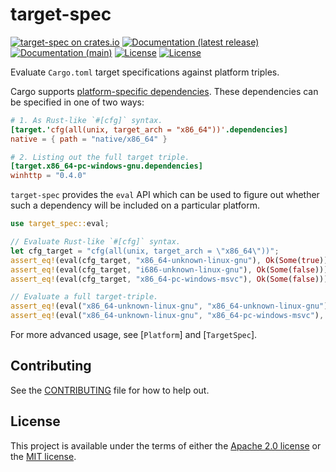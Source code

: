 # target-spec

[![target-spec on crates.io](https://img.shields.io/crates/v/target-spec)](https://crates.io/crates/target-spec) [![Documentation (latest release)](https://docs.rs/target-spec/badge.svg)](https://docs.rs/target-spec/) [![Documentation (main)](https://img.shields.io/badge/docs-main-brightgreen)](https://facebookincubator.github.io/cargo-guppy/rustdoc/target_spec/) [![License](https://img.shields.io/badge/license-Apache-green.svg)](../LICENSE-APACHE) [![License](https://img.shields.io/badge/license-MIT-green.svg)](../LICENSE-MIT)

Evaluate `Cargo.toml` target specifications against platform triples.

Cargo supports
[platform-specific dependencies](https://doc.rust-lang.org/cargo/reference/specifying-dependencies.html#platform-specific-dependencies).
These dependencies can be specified in one of two ways:

```toml
# 1. As Rust-like `#[cfg]` syntax.
[target.'cfg(all(unix, target_arch = "x86_64"))'.dependencies]
native = { path = "native/x86_64" }

# 2. Listing out the full target triple.
[target.x86_64-pc-windows-gnu.dependencies]
winhttp = "0.4.0"
```

`target-spec` provides the `eval` API which can be used to figure out whether such a
dependency will be included on a particular platform.

```rust
use target_spec::eval;

// Evaluate Rust-like `#[cfg]` syntax.
let cfg_target = "cfg(all(unix, target_arch = \"x86_64\"))";
assert_eq!(eval(cfg_target, "x86_64-unknown-linux-gnu"), Ok(Some(true)));
assert_eq!(eval(cfg_target, "i686-unknown-linux-gnu"), Ok(Some(false)));
assert_eq!(eval(cfg_target, "x86_64-pc-windows-msvc"), Ok(Some(false)));

// Evaluate a full target-triple.
assert_eq!(eval("x86_64-unknown-linux-gnu", "x86_64-unknown-linux-gnu"), Ok(Some(true)));
assert_eq!(eval("x86_64-unknown-linux-gnu", "x86_64-pc-windows-msvc"), Ok(Some(false)));
```

For more advanced usage, see [`Platform`] and [`TargetSpec`].

## Contributing

See the [CONTRIBUTING](../CONTRIBUTING.md) file for how to help out.

## License

This project is available under the terms of either the [Apache 2.0 license](../LICENSE-APACHE) or the [MIT
license](../LICENSE-MIT).

<!--
README.md is generated from README.tpl by cargo readme. To regenerate:

cargo install cargo-readme
cargo readme > README.md
-->

